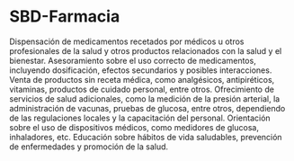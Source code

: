 # SBD-Farmacia

Dispensación de medicamentos recetados por médicos u otros profesionales de la salud y otros productos relacionados con la salud y el bienestar. 
Asesoramiento sobre el uso correcto de medicamentos, incluyendo dosificación, efectos secundarios y posibles interacciones.
Venta de productos sin receta médica, como analgésicos, antipiréticos, vitaminas, productos de cuidado personal, entre otros.
Ofrecimiento de servicios de salud adicionales, como la medición de la presión arterial, la administración de vacunas, pruebas de glucosa, entre otros, dependiendo de las regulaciones locales y la capacitación del personal.
Orientación sobre el uso de dispositivos médicos, como medidores de glucosa, inhaladores, etc.
Educación sobre hábitos de vida saludables, prevención de enfermedades y promoción de la salud.
